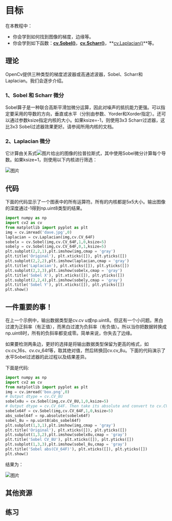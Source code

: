 # 目标

在本教程中：

* 你会学到如何找到图像的梯度，边缘等。
* 你会学到如下函数：**[cv.Sobel()](https://docs.opencv.org/4.0.0/d4/d86/group__imgproc__filter.html#gacea54f142e81b6758cb6f375ce782c8d )**，**[cv.Scharr()](https://docs.opencv.org/4.0.0/d4/d86/group__imgproc__filter.html#gaa13106761eedf14798f37aa2d60404c9)**，**[cv.Laplacian()](https://docs.opencv.org/4.0.0/d4/d86/group__imgproc__filter.html#gad78703e4c8fe703d479c1860d76429e6)**等。

## 理论

OpenCv提供三种类型的梯度滤波器或高通滤波器，Sobel、Scharr和Laplacian。我们会逐步介绍。

### 1、Sobel 和 Scharr 微分

Sobel算子是一种联合高斯平滑加微分运算，因此对噪声的抵抗能力更强。可以指定要采用的导数的方向，垂直或水平（分别由参数、Yorder和Xorder指定）。还可以通过参数ksize指定内核的大小。如果ksize=-1，则使用3x3 Scharr过滤器，这比3x3 Sobel过滤器效果更好。请参阅所用内核的文档。

### 2、Laplacian 微分

它计算由关系式![图片](./img/Image_Gradients_1.jpg)给出的图像的拉普拉斯式，其中使用Sobel微分计算每个导数。如果ksize=1，则使用以下内核进行筛选：

![图片](./img/Image_Gradients_2.jpg)

## 代码

下面的代码显示了一个图表中的所有运算符。所有的内核都是5x5大小。输出图像的深度通过-1得到np.uint8类型的结果。

```python
import numpy as np
import cv2 as cv
from matplotlib import pyplot as plt
img = cv.imread('dave.jpg',0)
laplacian = cv.Laplacian(img,cv.CV_64F)
sobelx = cv.Sobel(img,cv.CV_64F,1,0,ksize=5)
sobely = cv.Sobel(img,cv.CV_64F,0,1,ksize=5)
plt.subplot(2,2,1),plt.imshow(img,cmap = 'gray')
plt.title('Original'), plt.xticks([]), plt.yticks([])
plt.subplot(2,2,2),plt.imshow(laplacian,cmap = 'gray')
plt.title('Laplacian'), plt.xticks([]), plt.yticks([])
plt.subplot(2,2,3),plt.imshow(sobelx,cmap = 'gray')
plt.title('Sobel X'), plt.xticks([]), plt.yticks([])
plt.subplot(2,2,4),plt.imshow(sobely,cmap = 'gray')
plt.title('Sobel Y'), plt.xticks([]), plt.yticks([])
plt.show()
```

## 一件重要的事！

在上一个示例中，输出数据类型是cv.cv u或np.uint8。但这有一个小问题。黑白过渡为正斜率（有正值），而黑白过渡为负斜率（有负值）。所以当你把数据转换成np.uint8时，所有的负斜率都变成零。简单来说，你失去了边缘。

如果要检测两条边，更好的选择是将输出数据类型保留为更高的格式，如cv.cv_16s、cv.cv_64f等，取其绝对值，然后转换回cv.cv_8u。下面的代码演示了水平Sobel过滤器的此过程以及结果差异。

下面是代码:

```python
import numpy as np
import cv2 as cv
from matplotlib import pyplot as plt
img = cv.imread('box.png',0)
# Output dtype = cv.CV_8U
sobelx8u = cv.Sobel(img,cv.CV_8U,1,0,ksize=5)
# Output dtype = cv.CV_64F. Then take its absolute and convert to cv.CV_8U
sobelx64f = cv.Sobel(img,cv.CV_64F,1,0,ksize=5)
abs_sobel64f = np.absolute(sobelx64f)
sobel_8u = np.uint8(abs_sobel64f)
plt.subplot(1,3,1),plt.imshow(img,cmap = 'gray')
plt.title('Original'), plt.xticks([]), plt.yticks([])
plt.subplot(1,3,2),plt.imshow(sobelx8u,cmap = 'gray')
plt.title('Sobel CV_8U'), plt.xticks([]), plt.yticks([])
plt.subplot(1,3,3),plt.imshow(sobel_8u,cmap = 'gray')
plt.title('Sobel abs(CV_64F)'), plt.xticks([]), plt.yticks([])
plt.show()
```

结果为：

![图片](./img/Image_Gradients_3.jpg)

## 其他资源

## 练习